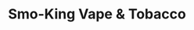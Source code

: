 ---
title: "Smo-King Vape & Tobacco"
url: /franklin/smo-king-vape-und-tobacco/
shop: E-Zigaretten
---